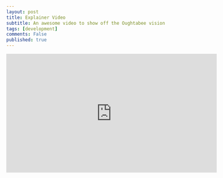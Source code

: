 ```yaml
---
layout: post
title: Explainer Video
subtitle: An awesome video to show off the Oughtabee vision
tags: [development]
comments: False
published: true
---
```


<iframe width="560" height="315" src="https://www.youtube.com/embed/ADo8250mm4Y" frameborder="0" allow="accelerometer; autoplay; encrypted-media; gyroscope; picture-in-picture" allowfullscreen></iframe>
